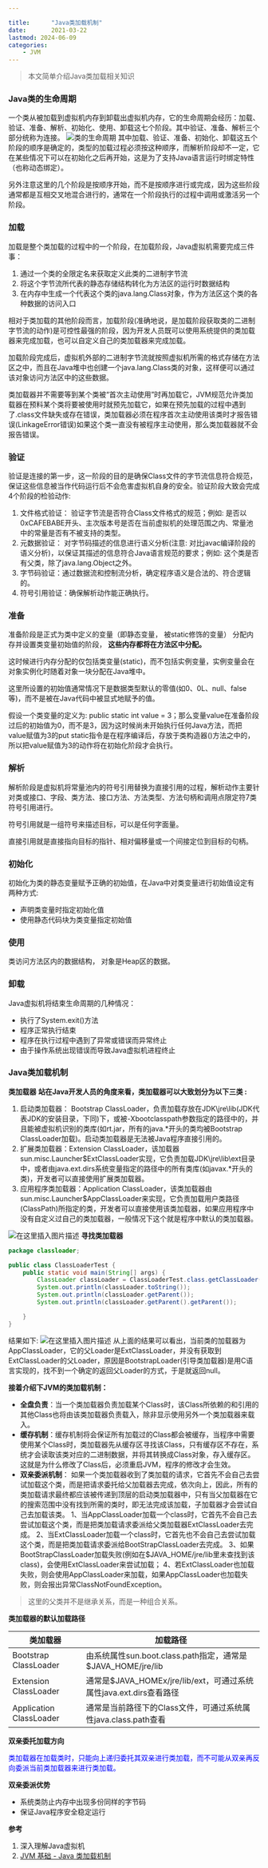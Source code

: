 ```yaml
---

title:      "Java类加载机制"
date:       2021-03-22
lastmod: 2024-06-09
categories:
    - JVM
---
```


>本文简单介绍Java类加载相关知识

### Java类的生命周期
一个类从被加载到虚拟机内存到卸载出虚拟机内存，它的生命周期会经历：加载、验证、准备、解析、初始化、使用、卸载这七个阶段。其中验证、准备、解析三个部分统称为连接。
![类的生命周期](https://img-blog.csdnimg.cn/20210322133225873.png?x-oss-process=image/watermark,type_ZmFuZ3poZW5naGVpdGk,shadow_10,text_aHR0cHM6Ly9ibG9nLmNzZG4ubmV0L0NhcnJvdFpzeQ==,size_16,color_FFFFFF,t_70)
其中加载、验证、准备、初始化、卸载这五个阶段的顺序是确定的，类型的加载过程必须按这种顺序，而解析阶段却不一定，它在某些情况下可以在初始化之后再开始，这是为了支持Java语言运行时绑定特性（也称动态绑定）。

另外注意这里的几个阶段是按顺序开始，而不是按顺序进行或完成，因为这些阶段通常都是互相交叉地混合进行的，通常在一个阶段执行的过程中调用或激活另一个阶段。

### 加载
加载是整个类加载的过程中的一个阶段，在加载阶段，Java虚拟机需要完成三件事：

 1. 通过一个类的全限定名来获取定义此类的二进制字节流
 2. 将这个字节流所代表的静态存储结构转化为方法区的运行时数据结构
 3. 在内存中生成一个代表这个类的java.lang.Class对象，作为方法区这个类的各种数据的访问入口

相对于类加载的其他阶段而言，加载阶段(准确地说，是加载阶段获取类的二进制字节流的动作)是可控性最强的阶段，因为开发人员既可以使用系统提供的类加载器来完成加载，也可以自定义自己的类加载器来完成加载。

 加载阶段完成后，虚拟机外部的二进制字节流就按照虚拟机所需的格式存储在方法区之中，而且在Java堆中也创建一个java.lang.Class类的对象，这样便可以通过该对象访问方法区中的这些数据。

类加载器并不需要等到某个类被“首次主动使用”时再加载它，JVM规范允许类加载器在预料某个类将要被使用时就预先加载它，如果在预先加载的过程中遇到了.class文件缺失或存在错误，类加载器必须在程序首次主动使用该类时才报告错误(LinkageError错误)如果这个类一直没有被程序主动使用，那么类加载器就不会报告错误。

### 验证
验证是连接的第一步，这一阶段的目的是确保Class文件的字节流信息符合规范，保证这些信息被当作代码运行后不会危害虚拟机自身的安全。验证阶段大致会完成4个阶段的检验动作:

 1. 文件格式验证： 验证字节流是否符合Class文件格式的规范；例如: 是否以0xCAFEBABE开头、主次版本号是否在当前虚拟机的处理范围之内、常量池中的常量是否有不被支持的类型。
 2. 元数据验证： 对字节码描述的信息进行语义分析(注意: 对比javac编译阶段的语义分析)，以保证其描述的信息符合Java语言规范的要求；例如: 这个类是否有父类，除了java.lang.Object之外。
 3. 字节码验证：通过数据流和控制流分析，确定程序语义是合法的、符合逻辑的。
 4. 符号引用验证：确保解析动作能正确执行。

### 准备
准备阶段是正式为类中定义的变量（即静态变量， 被static修饰的变量） 分配内存并设置类变量初始值的阶段， **这些内存都将在方法区中分配。**

这时候进行内存分配的仅包括类变量(static)，而不包括实例变量，实例变量会在对象实例化时随着对象一块分配在Java堆中。

这里所设置的初始值通常情况下是数据类型默认的零值(如0、0L、null、false等)，而不是被在Java代码中被显式地赋予的值。

假设一个类变量的定义为: public static int value = 3；那么变量value在准备阶段过后的初始值为0，而不是3，因为这时候尚未开始执行任何Java方法，而把value赋值为3的put static指令是在程序编译后，存放于类构造器<clinit>()方法之中的，所以把value赋值为3的动作将在初始化阶段才会执行。

### 解析
解析阶段是虚拟机将常量池内的符号引用替换为直接引用的过程，解析动作主要针对类或接口、字段、类方法、接口方法、方法类型、方法句柄和调用点限定符7类符号引用进行。

符号引用就是一组符号来描述目标，可以是任何字面量。 

直接引用就是直接指向目标的指针、相对偏移量或一个间接定位到目标的句柄。

### 初始化
初始化为类的静态变量赋予正确的初始值，在Java中对类变量进行初始值设定有两种方式:

 - 声明类变量时指定初始化值
 - 使用静态代码块为类变量指定初始值

### 使用
类访问方法区内的数据结构， 对象是Heap区的数据。

### 卸载
Java虚拟机将结束生命周期的几种情况：

 - 执行了System.exit()方法
 - 程序正常执行结束
 - 程序在执行过程中遇到了异常或错误而异常终止
 - 由于操作系统出现错误而导致Java虚拟机进程终止

### Java类加载机制
**类加载器**
**站在Java开发人员的角度来看，类加载器可以大致划分为以下三类 :**

 1. 启动类加载器： Bootstrap ClassLoader，负责加载存放在JDK\jre\lib(JDK代表JDK的安装目录，下同)下，或被-Xbootclasspath参数指定的路径中的，并且能被虚拟机识别的类库(如rt.jar，所有的java.*开头的类均被Bootstrap ClassLoader加载)。启动类加载器是无法被Java程序直接引用的。
 2. 扩展类加载器：Extension ClassLoader，该加载器 sun.misc.Launcher$ExtClassLoader实现，它负责加载JDK\jre\lib\ext目录中，或者由java.ext.dirs系统变量指定的路径中的所有类库(如javax.*开头的类)，开发者可以直接使用扩展类加载器。
 3. 应用程序类加载器：Application ClassLoader，该类加载器由sun.misc.Launcher$AppClassLoader来实现，它负责加载用户类路径(ClassPath)所指定的类，开发者可以直接使用该类加载器，如果应用程序中没有自定义过自己的类加载器，一般情况下这个就是程序中默认的类加载器。

![在这里插入图片描述](https://img-blog.csdnimg.cn/20210322180011328.png?x-oss-process=image/watermark,type_ZmFuZ3poZW5naGVpdGk,shadow_10,text_aHR0cHM6Ly9ibG9nLmNzZG4ubmV0L0NhcnJvdFpzeQ==,size_16,color_FFFFFF,t_70)
**寻找类加载器**

```java
package classloader;

public class ClassLoaderTest {
    public static void main(String[] args) {
        ClassLoader classLoader = ClassLoaderTest.class.getClassLoader();
        System.out.println(classLoader.toString());
        System.out.println(classLoader.getParent());
        System.out.println(classLoader.getParent().getParent());

    }
}
```
结果如下:
![在这里插入图片描述](https://img-blog.csdnimg.cn/20210322182737715.png)
从上面的结果可以看出，当前类的加载器为AppClassLoader，它的父Loader是ExtClassLoader，并没有获取到ExtClassLoader的父Loader，原因是BootstrapLoader(引导类加载器)是用C语言实现的，找不到一个确定的返回父Loader的方式，于是就返回null。

**接着介绍下JVM的类加载机制：**
 - **全盘负责**：当一个类加载器负责加载某个Class时，该Class所依赖的和引用的其他Class也将由该类加载器负责载入，除非显示使用另外一个类加载器来载入。
 - **缓存机制**：缓存机制将会保证所有加载过的Class都会被缓存，当程序中需要使用某个Class时，类加载器先从缓存区寻找该Class，只有缓存区不存在，系统才会读取该类对应的二进制数据，并将其转换成Class对象，存入缓存区。这就是为什么修改了Class后，必须重启JVM，程序的修改才会生效。
 - **双亲委派机制**： 如果一个类加载器收到了类加载的请求，它首先不会自己去尝试加载这个类，而是把请求委托给父加载器去完成，依次向上，因此，所有的类加载请求最终都应该被传递到顶层的启动类加载器中，只有当父加载器在它的搜索范围中没有找到所需的类时，即无法完成该加载，子加载器才会尝试自己去加载该类。
	1、当AppClassLoader加载一个class时，它首先不会自己去尝试加载这个类，而是把类加载请求委派给父类加载器ExtClassLoader去完成。
	2、当ExtClassLoader加载一个class时，它首先也不会自己去尝试加载这个类，而是把类加载请求委派给BootStrapClassLoader去完成。
	3、如果BootStrapClassLoader加载失败(例如在$JAVA_HOME/jre/lib里未查找到该class)，会使用ExtClassLoader来尝试加载；
	4、若ExtClassLoader也加载失败，则会使用AppClassLoader来加载，如果AppClassLoader也加载失败，则会报出异常ClassNotFoundException。

>这里的父类并不是继承关系，而是一种组合关系。

**类加载器的默认加载路径**

|类加载器|加载路径 |
|-----|-----|
| Bootstrap ClassLoader   | 由系统属性sun.boot.class.path指定，通常是$JAVA_HOME/jre/lib |
| Extension ClassLoader   | 通常是$JAVA_HOMEx/jre/lib/ext，可通过系统属性java.ext.dirs查看路径  |
| Application ClassLoader | 通常是当前路径下的Class文件，可通过系统属性java.class.path查看 |

**双亲委托加载方向**

<font color=#00f >类加载器在加载类时，只能向上递归委托其双亲进行类加载，而不可能从双亲再反向委派当前类加载器来进行类加载。</font>

**双亲委派优势**

 - 系统类防止内存中出现多份同样的字节码
 - 保证Java程序安全稳定运行


**参考**

 1. 深入理解Java虚拟机
 2. [JVM 基础 - Java 类加载机制](https://www.pdai.tech/md/java/jvm/java-jvm-classload.html#%E7%B1%BB%E5%8A%A0%E8%BD%BD%E5%99%A8-jvm%E7%B1%BB%E5%8A%A0%E8%BD%BD%E6%9C%BA%E5%88%B6)
